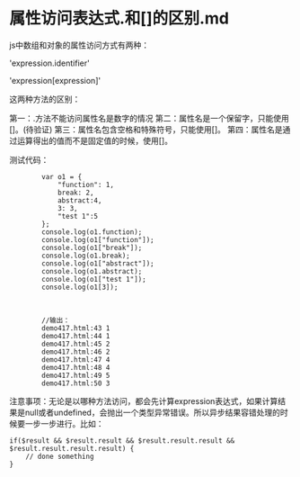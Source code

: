 # 属性访问表达式.和[]的区别.md

js中数组和对象的属性访问方式有两种：

'expression.identifier'

'expression[expression]'

这两种方法的区别：

第一：.方法不能访问属性名是数字的情况
第二：属性名是一个保留字，只能使用[]。(待验证)
第三：属性名包含空格和特殊符号，只能使用[]。
第四：属性名是通过运算得出的值而不是固定值的时候，使用[]。

测试代码：

```
		var o1 = {
			"function": 1,
			break: 2,
			abstract:4,
			3: 3,
			"test 1":5
		};
		console.log(o1.function);
		console.log(o1["function"]);
		console.log(o1["break"]);
		console.log(o1.break);
		console.log(o1["abstract"]);
		console.log(o1.abstract);
		console.log(o1["test 1"]);
		console.log(o1[3]);
		
		
		
		//输出：
		demo417.html:43 1
		demo417.html:44 1
		demo417.html:45 2
		demo417.html:46 2
		demo417.html:47 4
		demo417.html:48 4
		demo417.html:49 5
		demo417.html:50 3		
```

注意事项：无论是以哪种方法访问，都会先计算expression表达式，如果计算结果是null或者undefined，会抛出一个类型异常错误。所以异步结果容错处理的时候要一步一步进行。比如：

```
if($result && $result.result && $result.result.result && $result.result.result.result) {
	// done something
}
```


